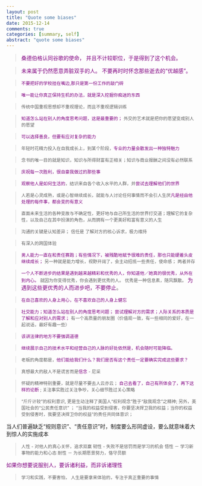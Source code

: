 ```yaml
---
layout: post
title: "Quote some biases"
date: 2015-12-14
comments: true
categories: [summary, self]
abstract: "quote some biases"
---
```


> <font color="#800080">桑德伯格认同谷歌的使命， 并且不计较职位，于是得到了这个机会。 </font>

> <font color="#800080">未来属于仍然愿意弄脏双手的人。 不要再时时怀念那些逝去的“优越感”。 </font>

> <font color="#800080"><small>不要把好的学校挂在嘴边,那只是第一份工作的敲门砖</small></font> 

> <font color="#800080"><small>唯一能让你真正保持生机的办法，就是深入挖掘你痴迷的东西</small></font>  

> <small>传统中国重视思想却不重视理论，而且不重视逻辑训练 </small>

> <font color="#800080"><small>知道怎么站在别人的角度思考问题，这是最重要的； </font>外交的艺术就是把你的愿望变成别人的愿望</small>   

> <font color="#800080"><small>可以选择善良，但要有应对复杂的能力</font> </small> 

> <small>年轻时花精力投入在自我成长上，到某个阶段，<font color="#800080">专业的力量会散发出一种独特魅力</font> </small>  

> <small>念书的唯一目的就是知识，知识与所得财富有正相关；知识与商业报酬之间没有必然联系 </small> 

> <small><font color="#800080">庆祝每一次胜利，很自豪我做过的那些事</font> </small> 

> <small><font color="#800080">观察他人是如何生活的</font>，结识来自各个收入水平的人群，并<font color="#800080">尝试去理解他们的世界</font>  </small>

> <small>人若是心灵成熟，或是心智继续成长，就能与人讨论任何事情而不会引人生厌<font color="#800080">凡是经由他处理的每件事，都会变的有意义</font>  </small>

> <small>直面未来生活的各种变故与不确定性，更好地与自己所生活的世界打交道；理解它的复杂性，以及自己在其中扮演的角色，从而拥有一个更美好和富有意义的人生  </small>

> <small>沟通的关键是认知差异； 信任是 了解对方的核心诉求，极力维持</small>  

> <small>有深入的跨国体验  </small>

>  <small><font color="#800080">男人能力一直在和责任赛跑；有些情况下，被残酷地赋予很难的责任，那也只能硬着头皮继续成长；</font> 另一种就是能力增长，视野开阔了，会主动招揽一些责任，使命感； 两者并存   </small>

>  <small><font color="#800080">一个人不断进步的结果是遇到越来越精彩和优秀的人，你知道他／她真的很优秀，从外在到内心。</font>
就因为你变得优秀，你会遇到更优秀的人。 优秀是一种信息素，随风飘散。 <font color="#800080"></small>为遇到这些更优秀的人而进步吧，不要停止</font>。  

> <small><font color="#800080">在自己喜欢的人身上用心，在不喜欢自己的人身上健忘</font></small>

> <small><font color="#800080">社交能力；知道怎么站在别人的角度思考问题； 尝试理解对方的需求；人际关系的本质是 了解和应对别人的需求； </font> 有一个高质量的朋友圈（价值观一致，有一些相同的爱好，在一起说话，最好有趣一些）</small>

> <small><font color="#800080">该讲法律的地方不要强调道德</font></small>

><small><font color="#800080">继续展示自己的技术水平和经营自己的人脉的好处依然是，机会随时可能降临。</font></small>

> <small>老板的角度都是，<font color="#800080">他们能给我们什么？我们是否有这个责任一定要确实完成这些要求？ </font></small>

> <small>真想最大的敌人不是谎言而是<font color="#800080">信念</font> - 尼采</small>

> <small>怀疑的精神特别重要，就是尽量不要去人云亦云； <font color="#800080">自己去看了，自己有所体会了，再下这样的论断 </font>; 关注事实胜过关注争吵，关心细节胜过关心策略</small>

> <small>“斤斤计较”的权利意识, 更是生动注释了美国人“权利观念”胜于“敌我观念”之精神; 另外，美国社会的“公民责任意识” ；
“当我的权益受到侵害，你要坚决捍卫我的权益；当你的权益受到侵害时，我要坚决捍卫你的权益”的责任共同体意识；</small>

当人们普遍缺乏“规则意识”、“责任意识”时，制度要么形同虚设，要么就意味着大到惊人的实施成本

> <small> 人性 - 对他人的真心关怀，追求双赢
   韧性 - 失败不是惩罚而是学习的机会
   悟性 － 学习新事物的能力和心态
   耐性 － 为长期愿景努力，恪守员额</small>

 <font color="#800080">如果你想要说服别人，要诉诸利益，而非诉诸理性 </font> 

> <small>学习和实践，不要害怕， 人生是要拿来体验的，专注于真正重要的事情</small>
